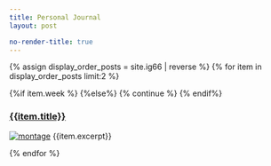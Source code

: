 ```yaml
---
title: Personal Journal
layout: post

no-render-title: true
---
```


<script type=module>
    import { load_ig66 } from '/assets/js/page-loader.js'
    defer(load_ig66)
</script>

{% assign display_order_posts  = site.ig66 | reverse %}
{% for item in  display_order_posts limit:2 %}

{%if item.week %}
{%else%}
{% continue %}
{% endif%}

### [{{item.title}}]({{item.url}})

[![montage](https://github.com/idvorkin/blob/raw/master/ig66/{{item.week}}/montage.jpg)]({{item.url}})
{{item.excerpt}}

{% endfor %}

<br/>

<div class='alert alert-info' id="achievment">
</div>

<div class='alert alert-success' id="random-post">
</div>

<div class='alert alert-primary' id="random-recent">
</div>
